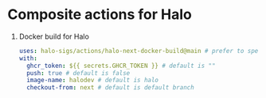 # Composite actions for Halo

1. Docker build for Halo

   ```yaml
   uses: halo-sigs/actions/halo-next-docker-build@main # prefer to specific ref.
   with:
     ghcr_token: ${{ secrets.GHCR_TOKEN }} # default is ""
     push: true # default is false
     image-name: halodev # default is halo
     checkout-from: next # default is default branch
   ```
